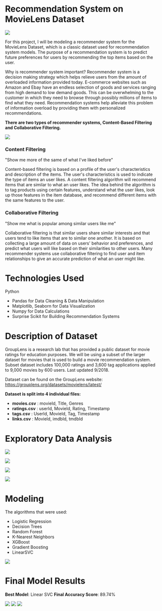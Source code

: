 # Recommendation System on MovieLens Dataset

![](https://github.com/ttam37/dsc-mod-4-project-v2-1-onl01-dtsc-ft-052620/blob/master/images/recommender-system-for-movie-recommendation.jpg)

For this project, I will be modeling a recommender system for the MovieLens Dataset, which is a classic dataset used for recommendation system models. The purpose of a recommendation system is to predict future preferences for users by recommending the top items based on the user.

Why is recommender system important? Recommender system is a decision making strategy which helps relieve users from the amount of overloaded information provided today. E-commerce websites such as Amazon and Ebay have an endless selection of goods and services ranging from high demand to low demand goods. This can be overwhelming to the customer in which they need to browse through possibly millions of items to find what they need. Recommendation systems help alleviate this problem of information overload by providing them with personalized recommendations.

**There are two types of recommender systems, Content-Based Filtering and Collaborative Filtering.**

![](https://github.com/ttam37/dsc-mod-4-project-v2-1-onl01-dtsc-ft-052620/blob/master/images/Content-based-filtering-vs-Collaborative-filtering-Source.png)

### Content Filtering

"Show me more of the same of what I've liked before"

Content-based filtering is based on a profile of the user's characteristics and description of the items. The user's characteristics is used to indicate the type of items an user likes. A content filtering algorithm will recommend items that are similar to what an user likes. The idea behind the algorithm is to tag products using certain features, understand what the user likes, look up those features in the item database, and recommend different items with the same features to the user.

### Collaborative Filtering

"Show me what is popular among similar users like me"

Collaborative filtering is that similar users share similar interests and that users tend to like items that are to similar one another. It is based on collecting a large amount of data on users' behavior and preferences, and predict what users will like based on their similarities to other users. Many recommender systems use collaborative filtering to find user and item relationships to give an accurate prediction of what an user might like.


# Technologies Used

Python 
* Pandas for Data Cleaning & Data Manipulation
* Matplotlib, Seaborn for Data Visualization
* Numpy for Data Calculations
* Surprise Scikit for Building Recommendation Systems


# Description of Dataset

GroupLens is a research lab that has provided a public dataset for movie ratings for education purposes. We will be using a subset of the larger dataset for movies that is used to build a movie recommendation system. Subset dataset includes 100,000 ratings and 3,600 tag applications applied to 9,000 movies by 600 users. Last updated 9/2018.

Dataset can be found on the GroupLens website: https://grouplens.org/datasets/movielens/latest/

**Dataset is split into 4 individual files:**
* **movies.csv** : movieId, Title, Genres 
* **ratings.csv** : userId, MovieId, Rating, Timestamp
* **tags.csv** : UserId, MovieId, Tag, Timestamp
* **links.csv** : MovieId, imdbId, tmdbId


# Exploratory Data Analysis


![](https://github.com/ttam37/dsc-mod-4-project-v2-1-onl01-dtsc-ft-052620/blob/master/images/frequency_number_ratings_per_user.png)

![](https://github.com/ttam37/dsc-mod-4-project-v2-1-onl01-dtsc-ft-052620/blob/master/images/movie_count_per_genre.png)

![](https://github.com/ttam37/dsc-mod-4-project-v2-1-onl01-dtsc-ft-052620/blob/master/images/total_count_movies_per_rating.png)

![](https://github.com/ttam37/dsc-mod-4-project-v2-1-onl01-dtsc-ft-052620/blob/master/images/average_rating_x_number_ratings.png)

# Modeling

The algorithms that were used:
* Logistic Regression
* Decision Trees
* Random Forest
* K-Nearest Neighbors
* XGBoost
* Gradient Boosting
* LinearSVC

![](https://github.com/ttam37/dsc-mod-3-project-v2-1-onl01-dtsc-ft-052620/blob/master/images/ROC_curve.png)


# Final Model Results

**Best Model**: Linear SVC
**Final Accuracy Score**: 89.74%

![](https://github.com/ttam37/dsc-mod-3-project-v2-1-onl01-dtsc-ft-052620/blob/master/images/LinearSVC_metrics.png)
![](https://github.com/ttam37/dsc-mod-3-project-v2-1-onl01-dtsc-ft-052620/blob/master/images/LinearSVC_confusion_matrix_result.png)
![](https://github.com/ttam37/dsc-mod-3-project-v2-1-onl01-dtsc-ft-052620/blob/master/images/LinearSVC_confusion_matrix_result1.png)




